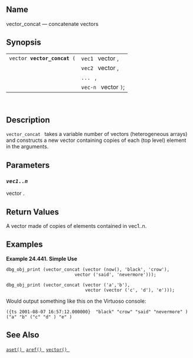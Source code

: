 <div>

<div>

</div>

<div>

## Name

vector_concat — concatenate vectors

</div>

<div>

## Synopsis

<div>

|                                  |                      |
|----------------------------------|----------------------|
| `vector `**`vector_concat`**` (` | `vec1 ` vector ,     |
|                                  | `vec2 ` vector ,     |
|                                  | `... ` ,             |
|                                  | `vec-n ` vector `)`; |

<div>

 

</div>

</div>

</div>

<div>

## Description

`vector_concat ` takes a variable number of vectors (heterogeneous
arrays) and constructs a new vector containing copies of each (top
level) element in the arguments.

</div>

<div>

## Parameters

<div>

### *`vec1..n `*

<span class="type">vector </span> .

</div>

</div>

<div>

## Return Values

A vector made of copies of elements contained in vec1..n.

</div>

<div>

## Examples

<div>

**Example 24.441. Simple Use**

<div>

``` screen
dbg_obj_print (vector_concat (vector (now(), 'black', 'crow'),
                          vector ('said', 'nevermore')));

dbg_obj_print (vector_concat (vector ('a','b'),
                              vector (vector ('c', 'd'), 'e')));
```

Would output something like this on the Virtuoso console:

``` screen
({ts 2001-08-07 16:57:12.000000}  "black" "crow" "said" "nevermore" )
("a" "b" ("c" "d" ) "e" )
```

</div>

</div>

  

</div>

<div>

## See Also

<a href="fn_aset.html" class="link" title="aset"><code
class="function">aset() </code></a>
<a href="fn_aref.html" class="link" title="aref"><code
class="function">aref() </code></a>
<a href="fn_vector.html" class="link" title="vector"><code
class="function">vector() </code></a>

</div>

</div>
